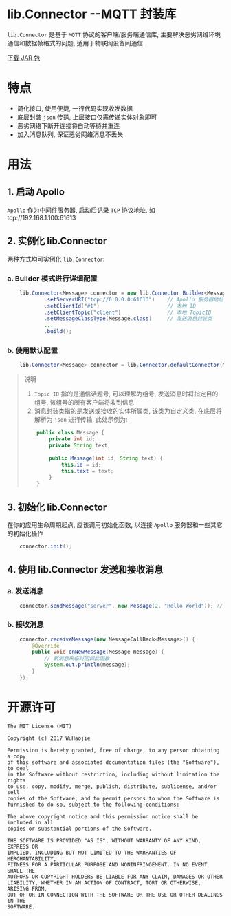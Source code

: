 # lib.Connector --MQTT 封装库
`lib.Connector` 是基于 `MQTT` 协议的客户端/服务端通信库, 主要解决恶劣网络环境通信和数据帧格式的问题, 适用于物联网设备间通信.

[下载 JAR 包][1]

# 特点
 - 简化接口, 使用便捷, 一行代码实现收发数据 
 - 底层封装 `json` 传送, 上层接口仅需传递实体对象即可
 - 恶劣网络下断开连接将自动等待并重连
 - 加入消息队列, 保证恶劣网络消息不丢失

# 用法
## 1. 启动 Apollo
`Apollo` 作为中间件服务器, 启动后记录 `TCP` 协议地址, 如 tcp://192.168.1.100:61613

## 2. 实例化 lib.Connector
两种方式均可实例化 `lib.Connector`:
### a. Builder 模式进行详细配置
```java
    lib.Connector<Message> connector = new lib.Connector.Builder<Message>()
            .setServerURI("tcp://0.0.0.0:61613")    // Apollo 服务器地址
            .setClientId("#1")                      // 本地 ID
            .setClientTopic("client")               // 本地 TopicID
            .setMessageClassType(Message.class)     // 发送消息封装类
            ...
            .build();
```

### b. 使用默认配置
```java
    lib.Connector<Message> connector = lib.Connector.defaultConnector(Message.class, "client"); // 发送消息封装类, 本地 TopicID
```

> 说明
> 1. `Topic ID` 指的是通信话题号, 可以理解为组号, 发送消息时将指定目的组号, 该组号的所有客户端将收到信息
> 2. 消息封装类指的是发送或接收的实体所属类, 该类为自定义类, 在底层将解析为 `json` 进行传输, 此处示例为:
> ```java
>     public class Message {
>         private int id;
>         private String text;
>     
>         public Message(int id, String text) {
>             this.id = id;
>             this.text = text;
>         }
>     }
> ```

## 3. 初始化 lib.Connector
在你的应用生命周期起点, 应该调用初始化函数, 以连接 `Apollo` 服务器和一些其它的初始化操作
```java
    connector.init();
```

## 4. 使用 lib.Connector 发送和接收消息
### a. 发送消息
```java
    connector.sendMessage("server", new Message(2, "Hello World")); // 指定 TopicID 和 消息实体
```

### b. 接收消息
```java
    connector.receiveMessage(new MessageCallBack<Message>() {
        @Override
        public void onNewMessage(Message message) {
            // 新消息来临时回调此函数
            System.out.println(message);
        }
    });
```

# 开源许可
    The MIT License (MIT)

    Copyright (c) 2017 WuHaojie

    Permission is hereby granted, free of charge, to any person obtaining a copy
    of this software and associated documentation files (the "Software"), to deal
    in the Software without restriction, including without limitation the rights
    to use, copy, modify, merge, publish, distribute, sublicense, and/or sell
    copies of the Software, and to permit persons to whom the Software is
    furnished to do so, subject to the following conditions:

    The above copyright notice and this permission notice shall be included in all
    copies or substantial portions of the Software.

    THE SOFTWARE IS PROVIDED "AS IS", WITHOUT WARRANTY OF ANY KIND, EXPRESS OR
    IMPLIED, INCLUDING BUT NOT LIMITED TO THE WARRANTIES OF MERCHANTABILITY,
    FITNESS FOR A PARTICULAR PURPOSE AND NONINFRINGEMENT. IN NO EVENT SHALL THE
    AUTHORS OR COPYRIGHT HOLDERS BE LIABLE FOR ANY CLAIM, DAMAGES OR OTHER
    LIABILITY, WHETHER IN AN ACTION OF CONTRACT, TORT OR OTHERWISE, ARISING FROM,
    OUT OF OR IN CONNECTION WITH THE SOFTWARE OR THE USE OR OTHER DEALINGS IN THE
    SOFTWARE.
    
  [1]: https://github.com/a-voyager/MqttLib/raw/master/jar/connector.jar